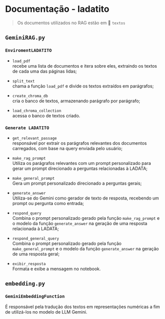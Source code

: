 # Documentação - ladatito
> Os documentos utilizados no RAG estão em 📁 `textos`

## `GeminiRAG.py`

### `EnviromentLADATITO`
* `load_pdf`<br>
    recebe uma lista de documentos e itera sobre eles, extraindo os textos de cada uma das páginas lidas;

* `split_text`<br>
    chama a função `load_pdf` e divide os textos extraídos em parágrafos;

* `create_chroma_db`<br>
    cria o banco de textos, armazenando parágrafo por parágrafo;

* `load_chroma_collection`<br>
    acessa o banco de textos criado.

### `Generate LADATITO`
* `get_relevant_passage`<br>
    responsável por extrair os parágrafos relevantes dos documentos carregados, com base na query enviada pelo usuário;

* `make_rag_prompt`<br>
    Utiliza os parágrafos relevantes com um prompt personalizado para gerar um prompt direcionado a perguntas relacionadas à LADATA;

* `make_general_prompt`<br>
    Gera um prompt personalizado direcionado a perguntas gerais;

* `generate_answer`<br>
    Utiliza-se do Gemini como gerador de texto de resposta, recebendo um prompt ou pergunta como entrada;

* `respond_query`<br>
    Combina o prompt personalizado gerado pela função `make_rag_prompt` e o modelo da função `generate_answer` na geração de uma resposta relacionada à LADATA;

* `respond_general_query`<br>
    Combina o prompt personalizado gerado pela função `make_general_prompt` e o modelo da função `generate_answer` na geração de uma resposta geral;

* `exibir_resposta`<br>
    Formata e exibe a mensagem no notebook.

## `embedding.py`

### `GeminiEmbeddingFunction`
É responsável pela tradução dos textos em representações numéricas a fim de utilizá-los no modelo de LLM Gemini.

